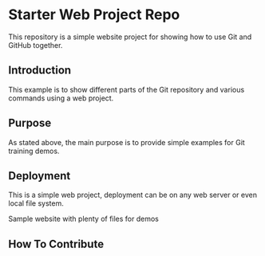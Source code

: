 # Starter Web Project Repo

This repository is a simple website project for showing how to use Git and GitHub together. 

## Introduction

This example is to show different parts of the Git repository and various commands using a web project.

## Purpose

As stated above, the main purpose is to provide simple examples for Git training demos.

## Deployment

This is a simple web project, deployment can be on any web server or even local file system. 

Sample website with plenty of files for demos

## How To Contribute
